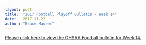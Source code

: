 ```yaml
---
layout: post
title:  "2017 Football Playoff Bulletin - Week 14"
date:   2017-11-22
author: "Bruce Maurer"
---
```


[Please click here to view the OHSAA Football bulletin for Week 14.](https://storage.googleapis.com/ohsaa-websites/bulletins/2017/2017-bulletin-14.pdf)
